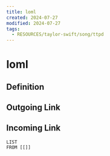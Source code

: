 ```yaml
---
title: loml
created: 2024-07-27
modified: 2024-07-27
tags:
  - RESOURCES/taylor-swift/song/ttpd
---
```

# loml
## Definition

## Outgoing Link

## Incoming Link
```dataview
LIST
FROM [[]]
```

